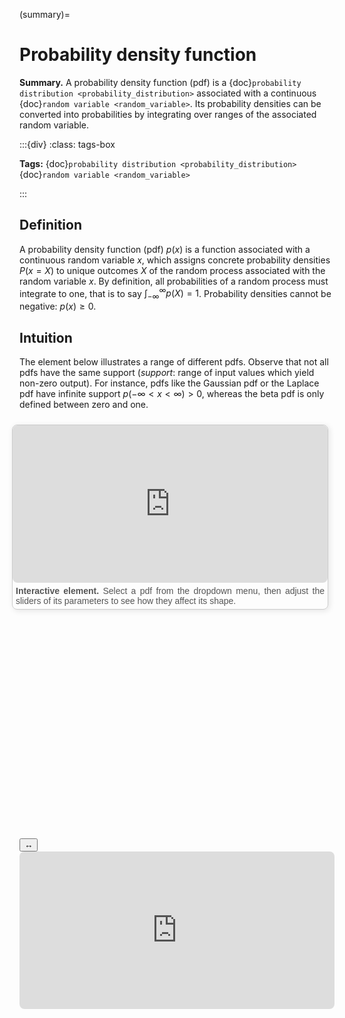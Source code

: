 (summary)=

# Probability density function

**Summary.** A probability density function (pdf) is a {doc}`probability distribution <probability_distribution>` associated with a continuous {doc}`random variable <random_variable>`. Its probability densities can be converted into probabilities by integrating over ranges of the associated random variable.

:::{div}
:class: tags-box

**Tags:** <span class="tag-pill">{doc}`probability distribution <probability_distribution>`</span>  <span class="tag-pill">{doc}`random variable <random_variable>`</span> 

:::

<!-- hidden-tag:statistics -->

## Definition

A probability density function (pdf) $p(x)$ is a function associated with a continuous random variable $x$, which assigns concrete probability densities $P(x = X)$ to unique outcomes $X$ of the random process associated with the random variable $x$. By definition, all probabilities of a random process must integrate to one, that is to say $\int_{-\infty}^{\infty} p(X) = 1$. Probability densities cannot be negative: $p(x) \geq 0$.

## Intuition

The element below illustrates a range of different pdfs. Observe that not all pdfs have the same support (*support*: range of input values which yield non-zero output). For instance, pdfs like the Gaussian pdf or the Laplace pdf have infinite support $p(-\infty < x < \infty) > 0$, whereas the beta pdf is only defined between zero and one.

<div style="float: right; width: 100%; margin: 10px; border: 1px solid #ccc; border-radius: 8px; box-shadow: 2px 2px 10px rgba(0, 0, 0, 0.1);">
    <iframe src="https://maxramgraber.github.io/MASTER/main/_static/elements/probability_density_function.html" style="width: 100%; aspect-ratio: 2 / 1; border: none; border-radius: 8px;"></iframe>
    <div style="text-align: justify; padding: 5px; font-size: 14px; font-family: Arial, sans-serif; color: #555;">
        <strong>Interactive element.</strong> Select a pdf from the dropdown menu, then adjust the sliders of its parameters to see how they affect its shape. 
    </div>
</div>

```{div} sticky-variable-table
### Nomenclature
| Variable  | Description  |
|-------|--------|
| $x$ | continuous random variable |
| $X$ | a specific outcome $X \in x$ |
| $p(x)$ | probability density function |
```

<div id="sticky-iframe-container" background="white">
  <button id="toggle-iframe">↔</button>
  <iframe id="sticky-iframe" src="https://maxramgraber.github.io/MASTER/main/_static/elements/navigation.html" style="width: 100%; aspect-ratio: 2 / 1; border: none; border-radius: 8px; background: white"></iframe>
</div>
